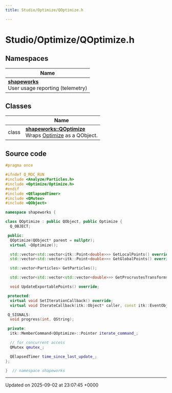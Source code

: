 ```yaml
---
title: Studio/Optimize/QOptimize.h

---
```


# Studio/Optimize/QOptimize.h



## Namespaces

| Name           |
| -------------- |
| **[shapeworks](../Namespaces/namespaceshapeworks.md)** <br>User usage reporting (telemetry)  |

## Classes

|                | Name           |
| -------------- | -------------- |
| class | **[shapeworks::QOptimize](../Classes/classshapeworks_1_1QOptimize.md)** <br>Wraps [Optimize](../Classes/classshapeworks_1_1Optimize.md) as a QObject.  |




## Source code

```cpp
#pragma once

#ifndef Q_MOC_RUN
#include <Analyze/Particles.h>
#include <Optimize/Optimize.h>
#endif
#include <QElapsedTimer>
#include <QMutex>
#include <QObject>

namespace shapeworks {

class QOptimize : public QObject, public Optimize {
  Q_OBJECT;

 public:
  QOptimize(QObject* parent = nullptr);
  virtual ~QOptimize();

  std::vector<std::vector<itk::Point<double>>> GetLocalPoints() override;
  std::vector<std::vector<itk::Point<double>>> GetGlobalPoints() override;

  std::vector<Particles> GetParticles();

  std::vector<std::vector<std::vector<double>>> GetProcrustesTransforms() override;

  void UpdateExportablePoints() override;

 protected:
  virtual void SetIterationCallback() override;
  virtual void IterateCallback(itk::Object* caller, const itk::EventObject&) override;

 Q_SIGNALS:
  void progress(int, QString);

 private:
  itk::MemberCommand<QOptimize>::Pointer iterate_command_;

  // for concurrent access
  QMutex qmutex_;

  QElapsedTimer time_since_last_update_;
};

}  // namespace shapeworks
```


-------------------------------

Updated on 2025-09-02 at 23:07:45 +0000
